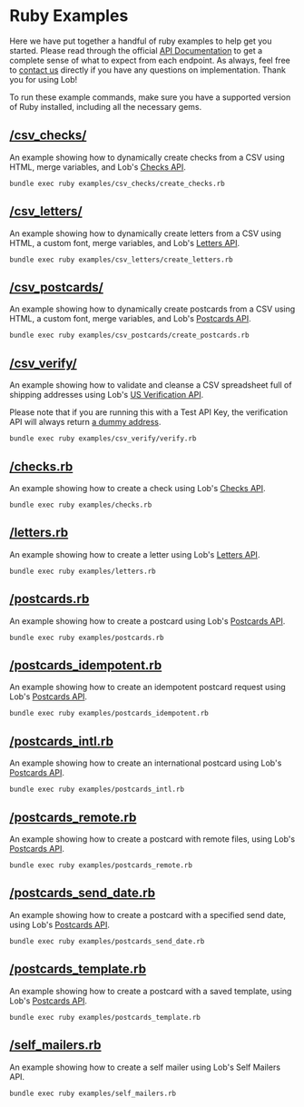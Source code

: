 # Ruby Examples

Here we have put together a handful of ruby examples to help get you started. Please read through the official [API Documentation](https://docs.lob.com) to get a complete sense of what to expect from each endpoint. As always, feel free to [contact us](https://lob.com/support) directly if you have any questions on implementation. Thank you for using Lob!

To run these example commands, make sure you have a supported version of Ruby installed, including all the necessary gems.

## [/csv_checks/](./csv_checks/)

An example showing how to dynamically create checks from a CSV using HTML, merge variables, and Lob's [Checks API](https://lob.com/services/checks).

```
bundle exec ruby examples/csv_checks/create_checks.rb
```

## [/csv_letters/](./csv_letters/)

An example showing how to dynamically create letters from a CSV using HTML, a custom font, merge variables, and Lob's [Letters API](https://lob.com/services/letters).

```
bundle exec ruby examples/csv_letters/create_letters.rb
```

## [/csv_postcards/](./csv_postcards/)

An example showing how to dynamically create postcards from a CSV using HTML, a custom font, merge variables, and Lob's [Postcards API](https://lob.com/services/postcards).

```
bundle exec ruby examples/csv_postcards/create_postcards.rb
```

## [/csv_verify/](./csv_verify/)

An example showing how to validate and cleanse a CSV spreadsheet full of shipping addresses using Lob's [US Verification API](https://lob.com/services/verifications).
  		  
Please note that if you are running this with a Test API Key, the verification API will always return [a dummy address](https://docs.lob.com/#section/US-Verifications-Test-Env).

```
bundle exec ruby examples/csv_verify/verify.rb
```

## [/checks.rb](./checks.rb)

An example showing how to create a check using Lob's [Checks API](https://lob.com/services/checks).

```
bundle exec ruby examples/checks.rb
```

## [/letters.rb](./letters.rb)

An example showing how to create a letter using Lob's [Letters API](https://lob.com/services/letters).

```
bundle exec ruby examples/letters.rb
```

## [/postcards.rb](./postcards.rb)

An example showing how to create a postcard using Lob's [Postcards API](https://lob.com/services/postcards).

```
bundle exec ruby examples/postcards.rb
```

## [/postcards_idempotent.rb](./postcards_idempotent.rb)

An example showing how to create an idempotent postcard request using Lob's [Postcards API](https://lob.com/services/postcards).

```
bundle exec ruby examples/postcards_idempotent.rb
```

## [/postcards_intl.rb](./postcards_intl.rb)

An example showing how to create an international postcard using Lob's [Postcards API](https://lob.com/services/postcards).

```
bundle exec ruby examples/postcards_intl.rb
```

## [/postcards_remote.rb](./postcards_remote.rb)

An example showing how to create a postcard with remote files, using Lob's [Postcards API](https://lob.com/services/postcards).

```
bundle exec ruby examples/postcards_remote.rb
```

## [/postcards_send_date.rb](./postcards_send_date.rb)

An example showing how to create a postcard with a specified send date, using Lob's [Postcards API](https://lob.com/services/postcards).

```
bundle exec ruby examples/postcards_send_date.rb
```

## [/postcards_template.rb](./postcards_template.rb)

An example showing how to create a postcard with a saved template, using Lob's [Postcards API](https://lob.com/services/postcards).

```
bundle exec ruby examples/postcards_template.rb
```

## [/self_mailers.rb](./self_mailers.rb)

An example showing how to create a self mailer using Lob's Self Mailers API.

```
bundle exec ruby examples/self_mailers.rb
```

